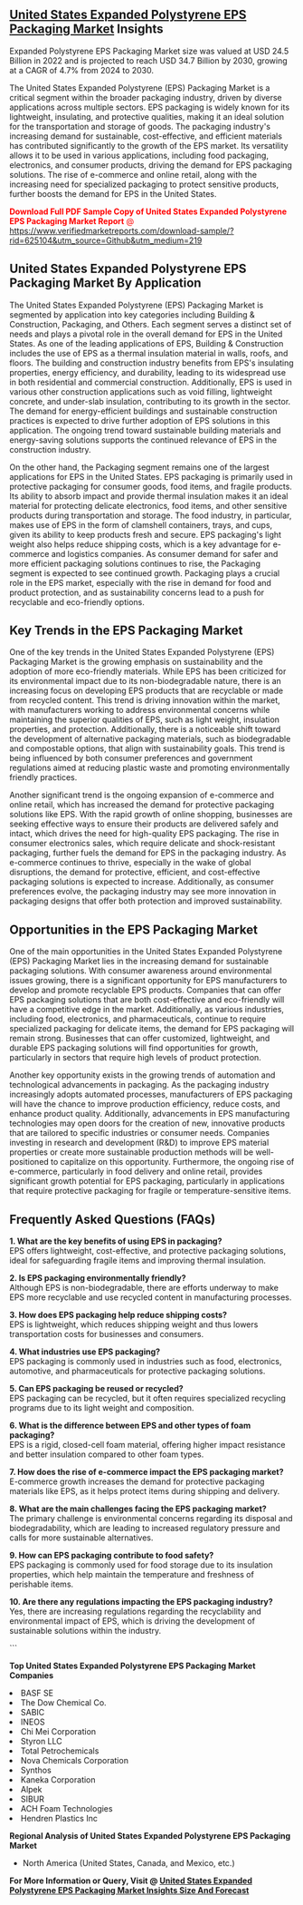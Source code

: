 <h2><a href="https://www.verifiedmarketreports.com/download-sample/?rid=625104&amp;utm_source=Github&amp;utm_medium=219" target="_blank">United States Expanded Polystyrene EPS Packaging Market</a> Insights</h2><p>Expanded Polystyrene EPS Packaging Market size was valued at USD 24.5 Billion in 2022 and is projected to reach USD 34.7 Billion by 2030, growing at a CAGR of 4.7% from 2024 to 2030.</p><p> <p>The United States Expanded Polystyrene (EPS) Packaging Market is a critical segment within the broader packaging industry, driven by diverse applications across multiple sectors. EPS packaging is widely known for its lightweight, insulating, and protective qualities, making it an ideal solution for the transportation and storage of goods. The packaging industry's increasing demand for sustainable, cost-effective, and efficient materials has contributed significantly to the growth of the EPS market. Its versatility allows it to be used in various applications, including food packaging, electronics, and consumer products, driving the demand for EPS packaging solutions. The rise of e-commerce and online retail, along with the increasing need for specialized packaging to protect sensitive products, further boosts the demand for EPS in the United States. <p><span class=""><span style="color: #ff0000;"><strong>Download Full PDF Sample Copy of United States Expanded Polystyrene EPS Packaging Market Report</strong> @ </span><a href="https://www.verifiedmarketreports.com/download-sample/?rid=625104&amp;utm_source=Github&amp;utm_medium=219" target="_blank">https://www.verifiedmarketreports.com/download-sample/?rid=625104&amp;utm_source=Github&amp;utm_medium=219</a></span></p></p> <h2>United States Expanded Polystyrene EPS Packaging Market By Application</h2> <p>The United States Expanded Polystyrene (EPS) Packaging Market is segmented by application into key categories including Building & Construction, Packaging, and Others. Each segment serves a distinct set of needs and plays a pivotal role in the overall demand for EPS in the United States. As one of the leading applications of EPS, Building & Construction includes the use of EPS as a thermal insulation material in walls, roofs, and floors. The building and construction industry benefits from EPS's insulating properties, energy efficiency, and durability, leading to its widespread use in both residential and commercial construction. Additionally, EPS is used in various other construction applications such as void filling, lightweight concrete, and under-slab insulation, contributing to its growth in the sector. The demand for energy-efficient buildings and sustainable construction practices is expected to drive further adoption of EPS solutions in this application. The ongoing trend toward sustainable building materials and energy-saving solutions supports the continued relevance of EPS in the construction industry.</p> <p>On the other hand, the Packaging segment remains one of the largest applications for EPS in the United States. EPS packaging is primarily used in protective packaging for consumer goods, food items, and fragile products. Its ability to absorb impact and provide thermal insulation makes it an ideal material for protecting delicate electronics, food items, and other sensitive products during transportation and storage. The food industry, in particular, makes use of EPS in the form of clamshell containers, trays, and cups, given its ability to keep products fresh and secure. EPS packaging's light weight also helps reduce shipping costs, which is a key advantage for e-commerce and logistics companies. As consumer demand for safer and more efficient packaging solutions continues to rise, the Packaging segment is expected to see continued growth. Packaging plays a crucial role in the EPS market, especially with the rise in demand for food and product protection, and as sustainability concerns lead to a push for recyclable and eco-friendly options.</p> <h2>Key Trends in the EPS Packaging Market</h2> <p>One of the key trends in the United States Expanded Polystyrene (EPS) Packaging Market is the growing emphasis on sustainability and the adoption of more eco-friendly materials. While EPS has been criticized for its environmental impact due to its non-biodegradable nature, there is an increasing focus on developing EPS products that are recyclable or made from recycled content. This trend is driving innovation within the market, with manufacturers working to address environmental concerns while maintaining the superior qualities of EPS, such as light weight, insulation properties, and protection. Additionally, there is a noticeable shift toward the development of alternative packaging materials, such as biodegradable and compostable options, that align with sustainability goals. This trend is being influenced by both consumer preferences and government regulations aimed at reducing plastic waste and promoting environmentally friendly practices.</p> <p>Another significant trend is the ongoing expansion of e-commerce and online retail, which has increased the demand for protective packaging solutions like EPS. With the rapid growth of online shopping, businesses are seeking effective ways to ensure their products are delivered safely and intact, which drives the need for high-quality EPS packaging. The rise in consumer electronics sales, which require delicate and shock-resistant packaging, further fuels the demand for EPS in the packaging industry. As e-commerce continues to thrive, especially in the wake of global disruptions, the demand for protective, efficient, and cost-effective packaging solutions is expected to increase. Additionally, as consumer preferences evolve, the packaging industry may see more innovation in packaging designs that offer both protection and improved sustainability.</p> <h2>Opportunities in the EPS Packaging Market</h2> <p>One of the main opportunities in the United States Expanded Polystyrene (EPS) Packaging Market lies in the increasing demand for sustainable packaging solutions. With consumer awareness around environmental issues growing, there is a significant opportunity for EPS manufacturers to develop and promote recyclable EPS products. Companies that can offer EPS packaging solutions that are both cost-effective and eco-friendly will have a competitive edge in the market. Additionally, as various industries, including food, electronics, and pharmaceuticals, continue to require specialized packaging for delicate items, the demand for EPS packaging will remain strong. Businesses that can offer customized, lightweight, and durable EPS packaging solutions will find opportunities for growth, particularly in sectors that require high levels of product protection.</p> <p>Another key opportunity exists in the growing trends of automation and technological advancements in packaging. As the packaging industry increasingly adopts automated processes, manufacturers of EPS packaging will have the chance to improve production efficiency, reduce costs, and enhance product quality. Additionally, advancements in EPS manufacturing technologies may open doors for the creation of new, innovative products that are tailored to specific industries or consumer needs. Companies investing in research and development (R&D) to improve EPS material properties or create more sustainable production methods will be well-positioned to capitalize on this opportunity. Furthermore, the ongoing rise of e-commerce, particularly in food delivery and online retail, provides significant growth potential for EPS packaging, particularly in applications that require protective packaging for fragile or temperature-sensitive items.</p> <h2>Frequently Asked Questions (FAQs)</h2> <p><b>1. What are the key benefits of using EPS in packaging?</b><br> EPS offers lightweight, cost-effective, and protective packaging solutions, ideal for safeguarding fragile items and improving thermal insulation.</p> <p><b>2. Is EPS packaging environmentally friendly?</b><br> Although EPS is non-biodegradable, there are efforts underway to make EPS more recyclable and use recycled content in manufacturing processes.</p> <p><b>3. How does EPS packaging help reduce shipping costs?</b><br> EPS is lightweight, which reduces shipping weight and thus lowers transportation costs for businesses and consumers.</p> <p><b>4. What industries use EPS packaging?</b><br> EPS packaging is commonly used in industries such as food, electronics, automotive, and pharmaceuticals for protective packaging solutions.</p> <p><b>5. Can EPS packaging be reused or recycled?</b><br> EPS packaging can be recycled, but it often requires specialized recycling programs due to its light weight and composition.</p> <p><b>6. What is the difference between EPS and other types of foam packaging?</b><br> EPS is a rigid, closed-cell foam material, offering higher impact resistance and better insulation compared to other foam types.</p> <p><b>7. How does the rise of e-commerce impact the EPS packaging market?</b><br> E-commerce growth increases the demand for protective packaging materials like EPS, as it helps protect items during shipping and delivery.</p> <p><b>8. What are the main challenges facing the EPS packaging market?</b><br> The primary challenge is environmental concerns regarding its disposal and biodegradability, which are leading to increased regulatory pressure and calls for more sustainable alternatives.</p> <p><b>9. How can EPS packaging contribute to food safety?</b><br> EPS packaging is commonly used for food storage due to its insulation properties, which help maintain the temperature and freshness of perishable items.</p> <p><b>10. Are there any regulations impacting the EPS packaging industry?</b><br> Yes, there are increasing regulations regarding the recyclability and environmental impact of EPS, which is driving the development of sustainable solutions within the industry.</p> ```</p><p><strong>Top United States Expanded Polystyrene EPS Packaging Market Companies</strong></p><div data-test-id=""><p><li>BASF SE</li><li> The Dow Chemical Co.</li><li> SABIC</li><li> INEOS</li><li> Chi Mei Corporation</li><li> Styron LLC</li><li> Total Petrochemicals</li><li> Nova Chemicals Corporation</li><li> Synthos</li><li> Kaneka Corporation</li><li> Alpek</li><li> SIBUR</li><li> ACH Foam Technologies</li><li> Hendren Plastics Inc</li></p><div><strong>Regional Analysis of&nbsp;United States Expanded Polystyrene EPS Packaging Market</strong></div><ul><li dir="ltr"><p dir="ltr">North America&nbsp;(United States, Canada, and Mexico, etc.)</p></li></ul><p><strong>For More Information or Query, Visit @&nbsp;</strong><strong><a href="https://www.verifiedmarketreports.com/product/expanded-polystyrene-eps-packaging-market/?utm_source=Github&amp;utm_medium=219" target="_blank">United States Expanded Polystyrene EPS Packaging Market Insights Size And Forecast</a></strong></p></div>
